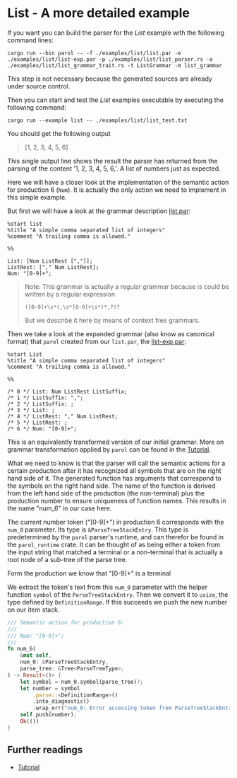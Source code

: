 # List - A more detailed example

If you want you can build the parser for the *List* example with the following command lines:

```shell
cargo run --bin parol -- -f ./examples/list/list.par -e ./examples/list/list-exp.par -p ./examples/list/list_parser.rs -a ./examples/list/list_grammar_trait.rs -t ListGrammar -m list_grammar
```

This step is not necessary because the generated sources are already under source control.

Then you can start and test the *List* examples executable by executing the following command:

```shell
cargo run --example list -- ./examples/list/list_test.txt
```

You should get the following output
> [1, 2, 3, 4, 5, 6]

This single output line shows the result the parser has returned from the parsing of the content '1, 2, 3, 4, 5, 6,'. A list of numbers just as expected.

Here we will have a closer look at the implementation of the semantic action for production 6 (`Num`). It is actually the only action we need to implement in this simple example.

But first we will have a look at the grammar description [list.par](../examples/list/list.par):

```ebnf
%start list
%title "A simple comma separated list of integers"
%comment "A trailing comma is allowed."

%%

List: [Num ListRest [","]];
ListRest: ["," Num ListRest];
Num: "[0-9]+";
```

<!-- markdownlint-disable blanks-around-fences -->
> Note: This grammar is actually a regular grammar because is could be written by a regular expression
> ```regex
> ([0-9]+\s*(,\s*[0-9]+\s*)*,?)?
> ```
>But we describe it here by means of context free grammars.
<!-- markdownlint-enable blanks-around-fences -->

Then we take a look at the expanded grammar (also know as canonical format) that `parol` created from our `list.par`, the [list-exp.par](../examples/list/list-exp.par):

```ebnf
%start List
%title "A simple comma separated list of integers"
%comment "A trailing comma is allowed."

%%

/* 0 */ List: Num ListRest ListSuffix;
/* 1 */ ListSuffix: ",";
/* 2 */ ListSuffix: ;
/* 3 */ List: ;
/* 4 */ ListRest: "," Num ListRest;
/* 5 */ ListRest: ;
/* 6 */ Num: "[0-9]+";
```

This is an equivalently transformed version of our initial grammar. More on grammar transformation applied by `parol` can be found in the [Tutorial](Tutorial.md).

What we need to know is that the parser will call the semantic actions for a certain production after it has recognized all symbols that are on the right hand side of it.
The generated function has arguments that correspond to the symbols on the right hand side. The name of the function is derived from the left hand side of the production (the non-terminal) plus the production number to ensure uniqueness of function names. This results in the name "num_6" in our case here.

The current number token ("[0-9]+") in production 6 corresponds with the `num_0` parameter. Its type is `&ParseTreeStackEntry`. This type is predetermined by the `parol` parser's runtime, and can therefor be found in the `parol_runtime` crate. It can be thought of as being either a token from the input string that matched a terminal or a non-terminal that is actually a root node of a sub-tree of the parse tree.

Form the production we know that "[0-9]+" is a terminal

We extract the token's text from this `num_0` parameter with the helper function `symbol` of the `ParseTreeStackEntry`. Then we convert it to `usize`, the type defined by `DefinitionRange`. If this succeeds we push the new number on our item stack.  

```rust
/// Semantic action for production 6:
///
/// Num: "[0-9]+";
///
fn num_6(
    &mut self,
    num_0: &ParseTreeStackEntry,
    parse_tree: &Tree<ParseTreeType>,
) -> Result<()> {
    let symbol = num_0.symbol(parse_tree)?;
    let number = symbol
        .parse::<DefinitionRange>()
        .into_diagnostic()
        .wrap_err("num_6: Error accessing token from ParseTreeStackEntry")?;
    self.push(number);
    Ok(())
}
```

## Further readings

* [Tutorial](Tutorial.md)
